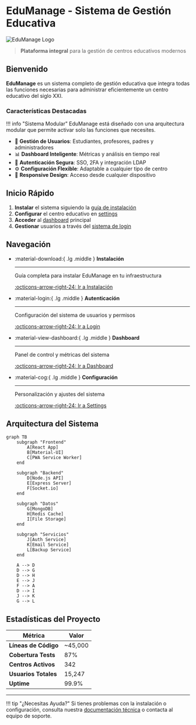 # EduManage - Sistema de Gestión Educativa

![EduManage Logo](assets/images/edumanage-logo.png)

> **Plataforma integral** para la gestión de centros educativos modernos

## Bienvenido

**EduManage** es un sistema completo de gestión educativa que integra todas las funciones necesarias para administrar eficientemente un centro educativo del siglo XXI.

### Características Destacadas

!!! info "Sistema Modular"
    EduManage está diseñado con una arquitectura modular que permite activar solo las funciones que necesites.

- 👥 **Gestión de Usuarios**: Estudiantes, profesores, padres y administradores
- 📊 **Dashboard Inteligente**: Métricas y análisis en tiempo real
- 🔐 **Autenticación Segura**: SSO, 2FA y integración LDAP
- ⚙️ **Configuración Flexible**: Adaptable a cualquier tipo de centro
- 📱 **Responsive Design**: Acceso desde cualquier dispositivo

## Inicio Rápido

1. **Instalar** el sistema siguiendo la [guía de instalación](instalacion.md)
2. **Configurar** el centro educativo en [settings](settings.md)
3. **Acceder** al [dashboard](dashboard.md) principal
4. **Gestionar** usuarios a través del [sistema de login](login.md)

## Navegación

<div class="grid cards" markdown>

-   :material-download:{ .lg .middle } **Instalación**

    ---

    Guía completa para instalar EduManage en tu infraestructura

    [:octicons-arrow-right-24: Ir a Instalación](instalacion.md)

-   :material-login:{ .lg .middle } **Autenticación**

    ---

    Configuración del sistema de usuarios y permisos

    [:octicons-arrow-right-24: Ir a Login](login.md)

-   :material-view-dashboard:{ .lg .middle } **Dashboard**

    ---

    Panel de control y métricas del sistema

    [:octicons-arrow-right-24: Ir a Dashboard](dashboard.md)

-   :material-cog:{ .lg .middle } **Configuración**

    ---

    Personalización y ajustes del sistema

    [:octicons-arrow-right-24: Ir a Settings](settings.md)

</div>

## Arquitectura del Sistema

```mermaid
graph TB
    subgraph "Frontend"
        A[React App]
        B[Material-UI]
        C[PWA Service Worker]
    end
    
    subgraph "Backend"
        D[Node.js API]
        E[Express Server]
        F[Socket.io]
    end
    
    subgraph "Datos"
        G[MongoDB]
        H[Redis Cache]
        I[File Storage]
    end
    
    subgraph "Servicios"
        J[Auth Service]
        K[Email Service]
        L[Backup Service]
    end
    
    A --> D
    D --> G
    D --> H
    E --> J
    F --> A
    D --> I
    J --> K
    G --> L
```

## Estadísticas del Proyecto

| Métrica | Valor |
|---------|-------|
| **Líneas de Código** | ~45,000 |
| **Cobertura Tests** | 87% |
| **Centros Activos** | 342 |
| **Usuarios Totales** | 15,247 |
| **Uptime** | 99.9% |

---

!!! tip "¿Necesitas Ayuda?"
    Si tienes problemas con la instalación o configuración, consulta nuestra [documentación técnica](api.md) o contacta al equipo de soporte.

